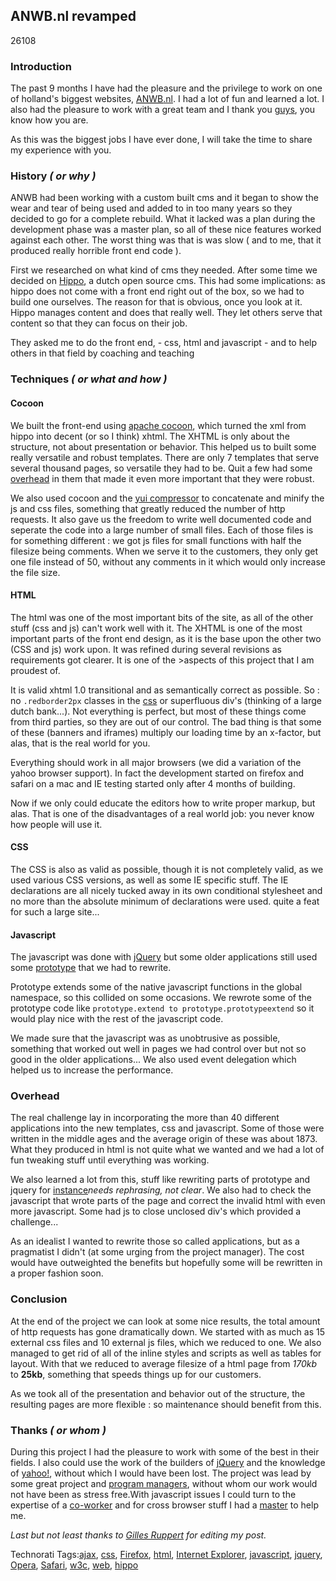 <article><h2>ANWB.nl revamped</h2><time><span class="day">2</span><span class="month">6</span><span class="year">108</span></time><h3>Introduction</h3><p>The past <span title="Not full time mind you">9 months</span> I have had the pleasure and the privilege to work on one of holland's biggest websites, <a href="http://www.anwb.nl/"><abbr title="Algemene Nederlandse Wielrijders Bond">ANWB</abbr>.nl</a>. I had a lot of fun and learned a lot. I also had the pleasure to work with a great team and I thank you <a href="#thanks">guys</a>, you know how you are.</p><p>As this was the biggest jobs I have ever done, I will take the time to share my experience with you.</p><!--more--><h3>History <em>( or why )</em></h3><p>ANWB had been working with a custom built cms and it began to show the wear and tear of being used and added to in too many years so they decided to go for a complete rebuild. What it lacked was a plan during the development phase was a master plan, so all of these nice features worked against each other. The worst thing was that is was slow ( and to me, that it produced really horrible front end code ).</p><p>First we researched on what kind of cms they needed. After some time we decided on <a href="http://hippo.nl/">Hippo</a>, a dutch open source cms. This had some implications: as hippo does not come with a front end right out of the box, so we had to build one ourselves. The reason for that is obvious, once you look at it. Hippo manages content and does that really well. They let others serve that content so that they can focus on their job.</p><p>They asked me to do the front end, - css, html and javascript - and to help others in that field by coaching and teaching</p><h3>Techniques <em>( or what and how )</em></h3><h4>Cocoon</h4><p>We built the front-end using <a href="http://cocoon.apache.org/">apache cocoon</a>, which turned the xml from hippo into decent (or so I think) xhtml. The XHTML is only about the structure, not about presentation or behavior. This helped us to built some really versatile and robust templates. There are only 7 templates that serve several thousand pages, so versatile they had to be. Quit a few had some <a href="#overhead">overhead</a> in them that made it even more important that they were robust.</p><p>We also used cocoon and the <a href="http://developer.yahoo.com/yui/compressor/">yui compressor</a> to concatenate and minify the js and css files, something that greatly reduced the number of http requests. It also gave us the freedom to write well documented code and seperate the code into a large number of small files. Each of those files is for something different : we got js files for small functions with half the filesize being comments. When we serve it to the customers, they only get one file instead of 50, without any comments in it which would only increase the file size.</p><h4>HTML</h4><p>The html was one of the most important bits of the site, as all of the other stuff (css and js) can't work well with it. The XHTML is one of the most important parts of the front end design, as it is the base upon the other two (CSS and js) work upon. It was refined during several revisions as requirements got clearer. It is one of the >aspects of this project that I am proudest of.</p><p>It is valid xhtml 1.0 transitional and as semantically correct as possible. So : no <code>.redborder2px</code> classes in the <a href="#css">css</a> or superfluous div's (thinking of a large dutch <span title="postbank.nl">bank</span>...). Not everything is perfect, but most of these things come from third parties, so they are out of our control. The bad thing is that some of these (banners and iframes) multiply our loading time by an x-factor, but alas, that is the real world for you.</p><p>Everything should work in all major browsers (we did a variation of the yahoo browser support). In fact the development started on firefox and safari on a mac and IE testing started only after 4 months of building.</p><p>Now if we only could educate the editors how to write proper markup, but alas. That is one of the disadvantages of a real world job: you never know how people will use it.</p><h4 id="css">CSS</h4><p>The CSS is also as valid as possible, though it is not completely valid, as we used various CSS versions, as well as some IE specific stuff. The IE declarations are all nicely tucked away in its own conditional stylesheet and no more than the absolute minimum of declarations were used. quite a feat for such a large site...</p><h4 id="javascript">Javascript</h4><p>The javascript was done with <a href="http://jquery.com/">jQuery</a> but some older applications still used some  <a href="http://prototypejs.org/">prototype</a> that we had to rewrite.</p><p>Prototype extends some of the native javascript functions in the global namespace, so this collided on some occasions. We rewrote some of the prototype code like <code>prototype.extend to prototype.prototypeextend</code> so it would play nice with the rest of the javascript code.</p><p>We made sure that the javascript was as unobtrusive as possible, something that worked out well in pages we had control over but not so good in the older applications... We also used event delegation which helped us to increase the performance.</p><h3 id="overhead">Overhead</h3><p>The real challenge lay in incorporating the more than 40 different applications into the new templates, css and javascript. Some of those were written in the middle ages and the average origin of these was about 1873. What they produced in html is not quite what we wanted and we had a lot of fun tweaking stuff until everything was working.</p><p>We also learned a lot from this, stuff like rewriting parts of prototype and jquery for <a href="#javascript">instance</a><em>needs rephrasing, not clear</em>. We also had to check the javascript that wrote parts of the page and correct the invalid html with even more javascript. Some had js to close unclosed div's which provided a challenge...</p><p>As an idealist I wanted to rewrite those so called applications, but as a pragmatist I didn't (at some urging from the project manager). The cost would have outweighted the benefits but hopefully some will be rewritten in a proper fashion soon.</p><h3>Conclusion</h3><p>At the end of the project we can look at some nice results, the total amount of http requests has gone dramatically down. We started with as much as 15 external css files and 10 external js files, which we reduced to one. We also managed to get rid of all of the inline styles and scripts as well as tables for layout. With that we reduced to average filesize of a html page from <em>170kb</em> to <strong>25kb</strong>, something that speeds things up for our customers.</p><p>As we took all of the presentation and behavior out of the structure, the resulting pages are more flexible : so maintenance should benefit from this.<h3 id="thanks">Thanks <em>( or whom )</em></h3></p><p>During this project I had the pleasure to work with some of the best in their fields. I also could use the work of the builders of <a href="http://ejohn.org/">jQuery</a> and the knowledge of <a href="http://twitter.com/natekoechley">yahoo!</a>, without which I would have been lost. The project was lead by some great project and <a href="http://twitter.com/rcosters/">program managers</a>, without whom our work would not have been as stress free.With javascript issues I could turn to the expertise of a <a href="http://twitter.com/mtrimpe/">co-worker</a> and for cross browser stuff I had a <a href="http://oudenniel.nl/cs/index.php">master</a> to help me.</p><p><em>Last but not least thanks to <a href="http://twitter.com/elduderino78">Gilles Ruppert</a> for editing my post.</em></p><!-- Technorati Tags Start --><p>Technorati Tags:<a href="http://technorati.com/tag/ajax" rel="tag">ajax</a>, <a href="http://technorati.com/tag/css" rel="tag">css</a>, <a href="http://technorati.com/tag/Firefox" rel="tag">Firefox</a>, <a href="http://technorati.com/tag/html" rel="tag">html</a>, <a href="http://technorati.com/tag/Internet%20Explorer" rel="tag">Internet Explorer</a>, <a href="http://technorati.com/tag/javascript" rel="tag">javascript</a>, <a href="http://technorati.com/tag/jquery" rel="tag">jquery</a>, <a href="http://technorati.com/tag/Opera" rel="tag">Opera</a>, <a href="http://technorati.com/tag/Safari" rel="tag">Safari</a>, <a href="http://technorati.com/tag/w3c" rel="tag">w3c</a>, <a href="http://technorati.com/tag/web" rel="tag">web</a>, <a href="http://technorati.com/tag/hippo" rel="tag">hippo</a></p><!-- Technorati Tags End --></article>